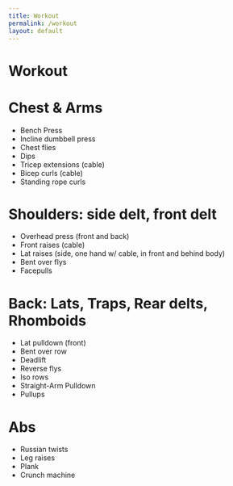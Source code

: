 ```yaml
---
title: Workout
permalink: /workout
layout: default
---
```

# Workout

# Chest & Arms
- Bench Press
- Incline dumbbell press
- Chest flies
- Dips
- Tricep extensions (cable)
- Bicep curls (cable)
- Standing rope curls

# Shoulders: side delt, front delt
- Overhead press (front and back)
- Front raises (cable)
- Lat raises (side, one hand w/ cable, in front and behind body)
- Bent over flys
- Facepulls

# Back: Lats, Traps, Rear delts, Rhomboids
- Lat pulldown (front)
- Bent over row
- Deadlift
- Reverse flys
- Iso rows
- Straight-Arm Pulldown
- Pullups

# Abs
- Russian twists
- Leg raises
- Plank
- Crunch machine



